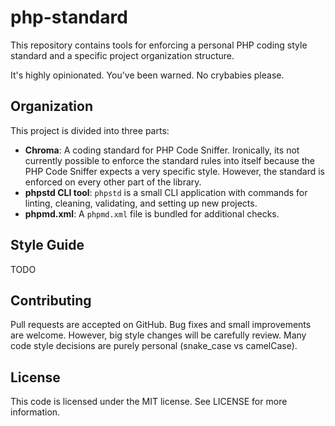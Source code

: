 # php-standard

This repository contains tools for enforcing a personal PHP coding style
standard and a specific project organization structure.

It's highly opinionated. You've been warned. No crybabies please.

## Organization

This project is divided into three parts:
- **Chroma**: A coding standard for PHP Code Sniffer. Ironically, its not currently possible to enforce the standard rules into itself because the PHP Code Sniffer expects a very specific style. However, the standard is enforced on every other part of the library.
- **phpstd CLI tool**: `phpstd` is a small CLI application with commands for linting, cleaning, validating, and setting up new projects.
- **phpmd.xml**: A `phpmd.xml` file is bundled for additional checks.

## Style Guide

TODO

## Contributing

Pull requests are accepted on GitHub. Bug fixes and small improvements are welcome. However, big style changes will be carefully review. Many code style decisions are purely personal (snake_case vs camelCase).

## License

This code is licensed under the MIT license. See LICENSE for more information.
